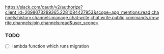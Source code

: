 https://slack.com/oauth/v2/authorize?client_id=2098073289365.2281084427953&scope=app_mentions:read,channels:history,channels:manage,chat:write,chat:write.public,commands,im:write,channels:join,channels:read&user_scope=


### TODO

- [ ] lambda function which runs migration